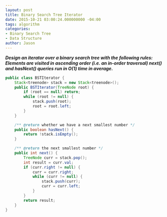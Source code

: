 ```yaml
---
layout: post
title: Binary Search Tree Iterator
date: 2015-10-21 03:00:24.000000000 -04:00
tags: algorithm
categories:
- Binary Search Tree
- Data Structure
author: Jason
---
```

<p><strong><em>Design an iterator over a binary search tree with the following rules: Elements are visited in ascending order (i.e. an in-order traversal) next() and hasNext() queries run in O(1) time in average.</em></strong></p>


``` java
public class BSTIterator {
    Stack<treenode> stack = new Stack<treenode>();
    public BSTIterator(TreeNode root) {
        if (root == null) return;
        while (root != null) {
            stack.push(root);
            root = root.left;
        }
    }

    /** @return whether we have a next smallest number */
    public boolean hasNext() {
        return !stack.isEmpty();
    }

    /** @return the next smallest number */
    public int next() {
        TreeNode curr = stack.pop();
        int result = curr.val;
        if (curr.right != null) {
            curr = curr.right;
            while (curr != null) {
                stack.push(curr);
                curr = curr.left;
            }
        }
        return result;
    }
}
```
